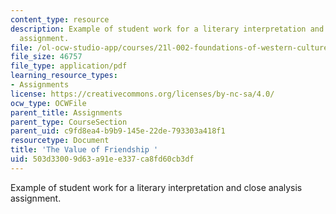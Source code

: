 ```yaml
---
content_type: resource
description: Example of student work for a literary interpretation and close analysis
  assignment.
file: /ol-ocw-studio-app/courses/21l-002-foundations-of-western-culture-the-making-of-the-modern-world-spring-2010/503d33009d63a91ee337ca8fd60cb3df_MIT21L_002S10_assn01.pdf
file_size: 46757
file_type: application/pdf
learning_resource_types:
- Assignments
license: https://creativecommons.org/licenses/by-nc-sa/4.0/
ocw_type: OCWFile
parent_title: Assignments
parent_type: CourseSection
parent_uid: c9fd8ea4-b9b9-145e-22de-793303a418f1
resourcetype: Document
title: 'The Value of Friendship '
uid: 503d3300-9d63-a91e-e337-ca8fd60cb3df
---
```

Example of student work for a literary interpretation and close analysis assignment.
